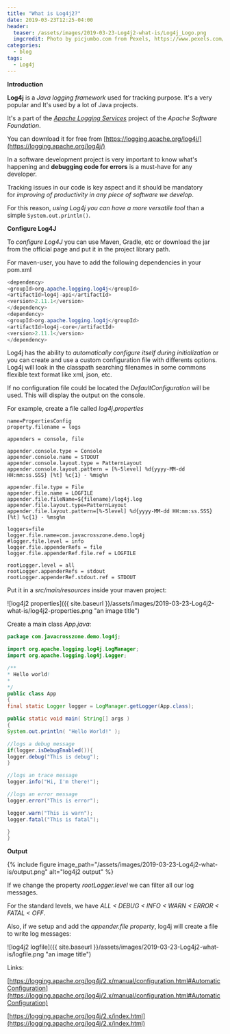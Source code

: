 ```yaml
---
title: "What is Log4j2?"
date: 2019-03-23T12:25-04:00
header:
  teaser: /assets/images/2019-03-23-Log4j2-what-is/Log4j_Logo.png
  imgcredit: Photo by picjumbo.com from Pexels, https://www.pexels.com/photo/white-printer-paper-196645/, cropped and resized
categories:
  - blog
tags:
  - Log4j
---
```


**Introduction**

**Log4j** is a *Java logging framework* used for tracking purpose. It's a very popular and It's used by a lot of Java projects.

It's a part of the [*Apache Logging Services*](https://logging.apache.org/) project of the *Apache Software Foundation*.

You can download it for free from [https://logging.apache.org/log4j/](https://logging.apache.org/log4j/)

In a software development project is very important to know what's happening and **debugging code for errors** is a must-have for any developer. 

Tracking issues in our code is key aspect and it should be mandatory for *improving of productivity in any piece of software we develop*.

For this reason, *using Log4j you can have a more versatile tool* than a simple `System.out.println()`.

**Configure Log4J**

To *configure Log4J* you can use Maven, Gradle, etc or download the jar from the official page and put it in the project library path.

For maven-user, you have to add the following dependencies in your pom.xml

```java
<dependency>
<groupId>org.apache.logging.log4j</groupId>
<artifactId>log4j-api</artifactId>
<version>2.11.1</version>
</dependency>
<dependency>
<groupId>org.apache.logging.log4j</groupId>
<artifactId>log4j-core</artifactId>
<version>2.11.1</version>
</dependency>
```

Log4j has the ability to *automatically configure itself during initialization* or you can create and use a custom configuration file with differents options. Log4j will look in the classpath searching filenames in some commons flexible text format like xml, json, etc.  

If no configuration file could be located the *DefaultConfiguration* will be used. This will display the output on the console.

For example, create a file called *log4j.properties*

```
name=PropertiesConfig
property.filename = logs

appenders = console, file

appender.console.type = Console
appender.console.name = STDOUT
appender.console.layout.type = PatternLayout
appender.console.layout.pattern = [%-5level] %d{yyyy-MM-dd HH:mm:ss.SSS} [%t] %c{1} - %msg%n

appender.file.type = File
appender.file.name = LOGFILE
appender.file.fileName=${filename}/log4j.log
appender.file.layout.type=PatternLayout
appender.file.layout.pattern=[%-5level] %d{yyyy-MM-dd HH:mm:ss.SSS} [%t] %c{1} - %msg%n

loggers=file
logger.file.name=com.javacrosszone.demo.log4j
#logger.file.level = info
logger.file.appenderRefs = file
logger.file.appenderRef.file.ref = LOGFILE

rootLogger.level = all
rootLogger.appenderRefs = stdout
rootLogger.appenderRef.stdout.ref = STDOUT
```

Put it in a *src/main/resources* inside your maven project:

![log4j2 properties]({{ site.baseurl }}/assets/images/2019-03-23-Log4j2-what-is/log4j2-properties.png "an image title")

Create a main class *App.java*:

```java
package com.javacrosszone.demo.log4j;

import org.apache.logging.log4j.LogManager;
import org.apache.logging.log4j.Logger;

/**
* Hello world!
*
*/
public class App 
{
final static Logger logger = LogManager.getLogger(App.class);

public static void main( String[] args )
{
System.out.println( "Hello World!" );

//logs a debug message
if(logger.isDebugEnabled()){
logger.debug("This is debug");
}

//logs an trace message
logger.info("Hi, I'm there!");

//logs an error message
logger.error("This is error");

logger.warn("This is warn");
logger.fatal("This is fatal");

} 
}
```

**Output**

{% include figure image_path="/assets/images/2019-03-23-Log4j2-what-is/output.png" alt="log4j2 output" %}


If we change the property *rootLogger.level* we can filter all our log messages. 

For the standard levels, we have *ALL < DEBUG < INFO < WARN < ERROR < FATAL < OFF*.

Also, if we setup and add the *appender.file property*, log4j will create a file to write log messages:

![log4j2 logfile]({{ site.baseurl }}/assets/images/2019-03-23-Log4j2-what-is/logfile.png "an image title")

Links: 

[https://logging.apache.org/log4j/2.x/manual/configuration.html#AutomaticConfiguration](https://logging.apache.org/log4j/2.x/manual/configuration.html#AutomaticConfiguration)

[https://logging.apache.org/log4j/2.x/index.html](https://logging.apache.org/log4j/2.x/index.html)


